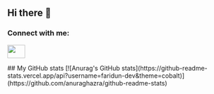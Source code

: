 ## Hi there 👋

<h3 align="left">Connect with me:</h3>
<p align="left">
<a href="https://www.instagram.com/fatkhullozoda.official/profilecard/?igsh=MXhrN2I1anpqMzlmeg==" target="blank"><img align="center" src="https://cdn.jsdelivr.net/npm/simple-icons@3.0.1/icons/twitter.svg" alt="" height="30" width="40" /></a>

</p>
## My GitHub stats 
[![Anurag's GitHub stats](https://github-readme-stats.vercel.app/api?username=faridun-dev&theme=cobalt)](https://github.com/anuraghazra/github-readme-stats) 
